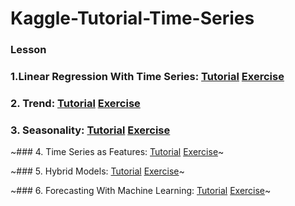 # Kaggle-Tutorial-Time-Series

### Lesson

### 1.Linear Regression With Time Series: [Tutorial](https://github.com/SANGJUN12-KIM/Kaggle-Tutorial-Time-Series/blob/main/LinearRegressionWithTimeSeries.ipynb) [Exercise](https://github.com/SANGJUN12-KIM/Kaggle-Tutorial-Time-Series/blob/main/exercise-linear-regression-with-time-series.ipynb)

### 2. Trend: [Tutorial](https://github.com/SANGJUN12-KIM/Kaggle-Tutorial-Time-Series/blob/main/Trend.ipynb) [Exercise](https://github.com/SANGJUN12-KIM/Kaggle-Tutorial-Time-Series/blob/main/exercise-trend.ipynb)

### 3. Seasonality: [Tutorial](https://github.com/SANGJUN12-KIM/Kaggle-Tutorial-Time-Series/blob/main/Seasonality.ipynb) [Exercise]()

~### 4. Time Series as Features: [Tutorial]() [Exercise]()~

~### 5. Hybrid Models: [Tutorial]() [Exercise]()~

~### 6. Forecasting With Machine Learning: [Tutorial]() [Exercise]()~

